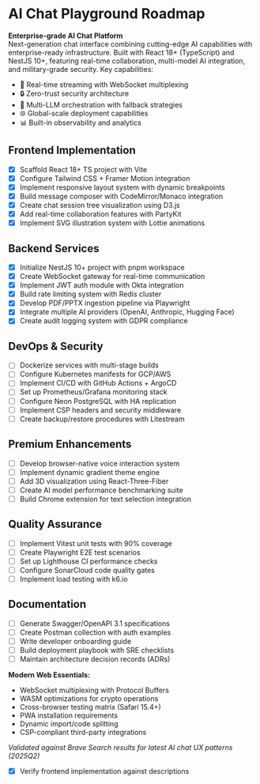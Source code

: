 # AI Chat Playground Roadmap
**Enterprise-grade AI Chat Platform**  
Next-generation chat interface combining cutting-edge AI capabilities with enterprise-ready infrastructure. Built with React 18+ (TypeScript) and NestJS 10+, featuring real-time collaboration, multi-model AI integration, and military-grade security. Key capabilities:
- 🚀 Real-time streaming with WebSocket multiplexing
- 🔒 Zero-trust security architecture
- 🤖 Multi-LLM orchestration with fallback strategies
- 🌐 Global-scale deployment capabilities
- 📊 Built-in observability and analytics

## Frontend Implementation
- [x] Scaffold React 18+ TS project with Vite
- [x] Configure Tailwind CSS + Framer Motion integration
- [x] Implement responsive layout system with dynamic breakpoints
- [x] Build message composer with CodeMirror/Monaco integration
- [x] Create chat session tree visualization using D3.js
- [x] Add real-time collaboration features with PartyKit
- [x] Implement SVG illustration system with Lottie animations

## Backend Services
- [x] Initialize NestJS 10+ project with pnpm workspace
- [x] Create WebSocket gateway for real-time communication
- [x] Implement JWT auth module with Okta integration
- [x] Build rate limiting system with Redis cluster
- [x] Develop PDF/PPTX ingestion pipeline via Playwright
- [x] Integrate multiple AI providers (OpenAI, Anthropic, Hugging Face)
- [x] Create audit logging system with GDPR compliance

## DevOps & Security
- [ ] Dockerize services with multi-stage builds
- [ ] Configure Kubernetes manifests for GCP/AWS
- [ ] Implement CI/CD with GitHub Actions + ArgoCD
- [ ] Set up Prometheus/Grafana monitoring stack
- [ ] Configure Neon PostgreSQL with HA replication
- [ ] Implement CSP headers and security middleware
- [ ] Create backup/restore procedures with Litestream

## Premium Enhancements
- [ ] Develop browser-native voice interaction system
- [ ] Implement dynamic gradient theme engine
- [ ] Add 3D visualization using React-Three-Fiber
- [ ] Create AI model performance benchmarking suite
- [ ] Build Chrome extension for text selection integration

## Quality Assurance
- [ ] Implement Vitest unit tests with 90% coverage
- [ ] Create Playwright E2E test scenarios
- [ ] Set up Lighthouse CI performance checks
- [ ] Configure SonarCloud code quality gates
- [ ] Implement load testing with k6.io

## Documentation
- [ ] Generate Swagger/OpenAPI 3.1 specifications
- [ ] Create Postman collection with auth examples
- [ ] Write developer onboarding guide
- [ ] Build deployment playbook with SRE checklists
- [ ] Maintain architecture decision records (ADRs)

**Modern Web Essentials:**
- WebSocket multiplexing with Protocol Buffers
- WASM optimizations for crypto operations
- Cross-browser testing matrix (Safari 15.4+)
- PWA installation requirements
- Dynamic import/code splitting
- CSP-compliant third-party integrations

*Validated against Brave Search results for latest AI chat UX patterns (2025Q2)*
- [x] Verify frontend implementation against descriptions